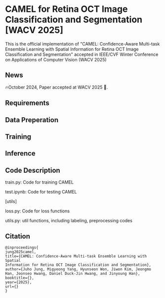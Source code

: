 # CAMEL for Retina OCT Image Classification and Segmentation [WACV 2025]

This is the official implementation of "CAMEL: Confidence-Aware Multi-task Ensemble Learning with Spatial Information for Retina OCT Image Classification and Segmentation" accepted in IEEE/CVF Winter Conference on Applications of Computer Vision (WACV 2025)


## News 
🔥October 2024, Paper accepted at WACV 2025 🎉.

## Requirements 

## Data Preperation 

## Training 

## Inference 


## Code Description
train.py: Code for training CAMEL

test.ipynb: Code for testing CAMEL

[utils]

loss.py: Code for loss functions

utils.py: util functions, including labeling, preprocessing codes


## Citation
```
@inproceedings{
jung2025camel,
title={CAMEL: Confidence-Aware Multi-task Ensemble Learning with Spatial
Information for Retina OCT Image Classification and Segmentation},
author={Juho Jung, Migyeong Yang, Hyunseon Won, Jiwon Kim, Jeongmo Han, Joonseo Hwang, Daniel Duck-Jin Hwang, and Jinyoung Han},
booktitle={},
year={2025},
url={}
}
```



